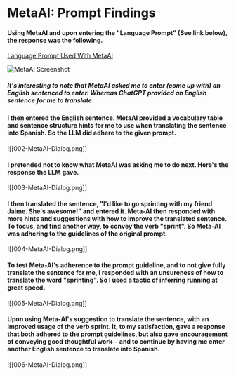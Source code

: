 # MetaAI: Prompt Findings

#### Using MetaAI and upon entering the "Language Prompt" (See link below), the response was the following.  

[Language Prompt Used With MetaAI](/sentence-constructor/meta-ai/prompt.md)

![MetaAI Screenshot](/pics/001-MetaAI.png)

##### It's interesting to note that MetaAI asked me to enter (come up with) an English sentenced to enter. Whereas ChatGPT provided an English sentence for me to translate. 

#### I then entered the English sentence. MetaAI provided a vocabulary table and sentence structure hints for me to use when translating the sentence into Spanish. So the LLM did adhere to the given prompt.


![[002-MetaAI-Dialog.png]]

#### I pretended not to know what MetaAI was asking me to do next. Here's the response the LLM gave.




![[003-MetaAI-Dialog.png]]
#### I then translated the sentence, "I'd like to go sprinting with my friend Jaime. She's awesome!" and entered it. Meta-AI then responded with more hints and suggestions with how to improve the translated sentence. To focus, and find another way, to convey the verb "sprint". So Meta-AI was adhering to the guidelines of the original prompt.

![[004-MetaAI-Dialog.png]]

#### To test Meta-AI's adherence to the prompt guideline, and to not give fully translate the sentence for me, I responded with an unsureness of how to translate the word "sprinting". So  I used a tactic of inferring running at great speed.


![[005-MetaAI-Dialog.png]]

#### Upon using Meta-AI's suggestion to translate the sentence, with an improved usage of the verb sprint. It, to my satisfaction, gave a response that both adhered to the prompt guidelines, but also gave encouragement of conveying good thoughtful work-- and to continue by having me enter another English sentence to translate into Spanish.



![[006-MetaAI-Dialog.png]]

